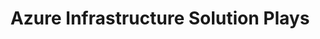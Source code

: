 ---
layout: planlist
title: Azure Infrastructure Solution Plays
permalink: /skilling/microsoft-infrastructure-academy/resources
includemethod: all
includeplans:
- infrastructure
---